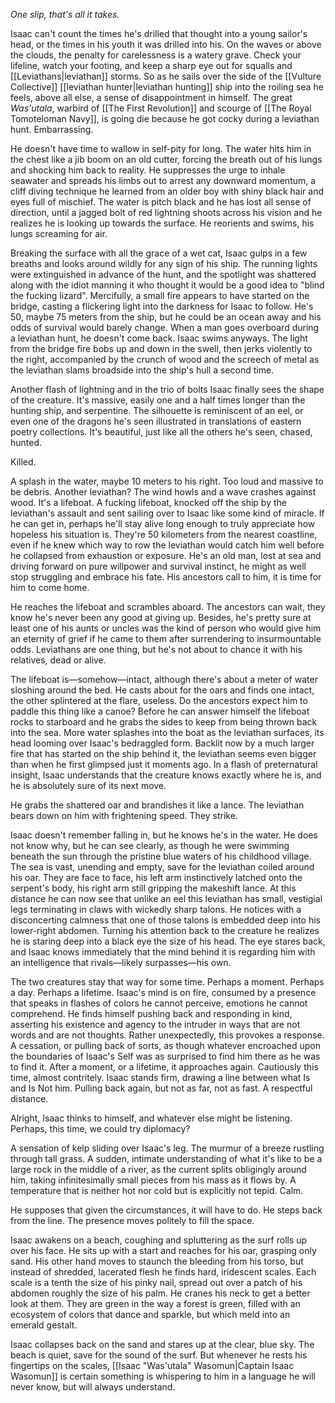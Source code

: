 _One slip, that's all it takes._

Isaac can't count the times he's drilled that thought into a young sailor's head, or the times in his youth it was drilled into his. On the waves or above the clouds, the penalty for carelessness is a watery grave. Check your lifeline, watch your footing, and keep a sharp eye out for squalls and [[Leviathans|leviathan]] storms. So as he sails over the side of the [[Vulture Collective]] [[leviathan hunter|leviathan hunting]] ship into the roiling sea he feels, above all else, a sense of disappointment in himself. The great _Was'utala_, warbird of [[The First Revolution]] and scourge of [[The Royal Tomoteloman Navy]],  is going die because he got cocky during a leviathan hunt. Embarrassing.

He doesn't have time to wallow in self-pity for long. The water hits him in the chest like a jib boom on an old cutter, forcing the breath out of his lungs and shocking him back to reality. He suppresses the urge to inhale seawater and spreads his limbs out to arrest any downward momentum, a cliff diving technique he learned from an older boy with shiny black hair and eyes full of mischief. The water is pitch black and he has lost all sense of direction, until a jagged bolt of red lightning shoots across his vision and he realizes he is looking up towards the surface. He reorients and swims, his lungs screaming for air.

Breaking the surface with all the grace of a wet cat, Isaac gulps in a few breaths and looks around wildly for any sign of his ship. The running lights were extinguished in advance of the hunt, and the spotlight was shattered along with the idiot manning it who thought it would be a good idea to "blind the fucking lizard". Mercifully, a small fire appears to have started on the bridge, casting a flickering light into the darkness for Isaac to follow. He's 50, maybe 75 meters from the ship, but he could be an ocean away and his odds of survival would barely change. When a man goes overboard during a leviathan hunt, he doesn't come back. Isaac swims anyways. The light from the bridge fire bobs up and down in the swell, then jerks violently to the right, accompanied by the crunch of wood and the screech of metal as the leviathan slams broadside into the ship's hull a second time.

Another flash of lightning and in the trio of bolts Isaac finally sees the shape of the creature. It's massive, easily one and a half times longer than the hunting ship, and serpentine. The silhouette is reminiscent of an eel, or even one of the dragons he's seen illustrated in translations of eastern poetry collections. It's beautiful, just like all the others he's seen, chased, hunted. 

Killed. 

A splash in the water, maybe 10 meters to his right. Too loud and massive to be debris. Another leviathan? The wind howls and a wave crashes against wood. It's a lifeboat. A fucking lifeboat, knocked off the ship by the leviathan's assault and sent sailing over to Isaac like some kind of miracle. If he can get in, perhaps he'll stay alive long enough to truly appreciate how hopeless his situation is. They're 50 kilometers from the nearest coastline, even if he knew which way to row the leviathan would catch him well before he collapsed from exhaustion or exposure. He's an old man, lost at sea and driving forward on pure willpower and survival instinct, he might as well stop struggling and embrace his fate. His ancestors call to him, it is time for him to come home.

He reaches the lifeboat and scrambles aboard. The ancestors can wait, they know he's never been any good at giving up. Besides, he's pretty sure at least one of his aunts or uncles was the kind of person who would give him an eternity of grief if he came to them after surrendering to insurmountable odds. Leviathans are one thing, but he's not about to chance it with his relatives, dead or alive.

The lifeboat is—somehow—intact, although there's about a meter of water sloshing around the bed. He casts about for the oars and finds one intact, the other splintered at the flare, useless. Do the ancestors expect him to paddle this thing like a canoe? Before he can answer himself the lifeboat rocks to starboard and he grabs the sides to keep from being thrown back into the sea. More water splashes into the boat as the leviathan surfaces, its head looming over Isaac's bedraggled form. Backlit now by a much larger fire that has started on the ship behind it, the leviathan seems even bigger than when he first glimpsed just it moments ago. In a flash of preternatural insight, Isaac understands that the creature knows exactly where he is, and he is absolutely sure of its next move.

He grabs the shattered oar and brandishes it like a lance. The leviathan bears down on him with frightening speed. They strike.

Isaac doesn't remember falling in, but he knows he's in the water. He does not know why, but he can see clearly, as though he were swimming beneath the sun through the pristine blue waters of his childhood village. The sea is vast, unending and empty, save for the leviathan coiled around his oar. They are face to face, his left arm instinctively latched onto the serpent's body, his right arm still gripping the makeshift lance. At this distance he can now see that unlike an eel this leviathan has small, vestigial legs terminating in claws with wickedly sharp talons. He notices with a disconcerting calmness that one of those talons is embedded deep into his lower-right abdomen. Turning his attention back to the creature he realizes he is staring deep into a black eye the size of his head. The eye stares back, and Isaac knows immediately that the mind behind it is regarding him with an intelligence that rivals—likely surpasses—his own. 

The two creatures stay that way for some time. Perhaps a moment. Perhaps a day. Perhaps a lifetime. Isaac's mind is on fire, consumed by a presence that speaks in flashes of colors he cannot perceive, emotions he cannot comprehend. He finds himself pushing back and responding in kind, asserting his existence and agency to the intruder in ways that are not words and are not thoughts. Rather unexpectedly, this provokes a response. A cessation, or pulling back of sorts, as though whatever encroached upon the boundaries of Isaac's Self was as surprised to find him there as he was to find it. After a moment, or a lifetime, it approaches again. Cautiously this time, almost contritely. Isaac stands firm, drawing a line between what Is and Is Not him. Pulling back again, but not as far, not as fast. A respectful distance. 

Alright, Isaac thinks to himself, and whatever else might be listening. Perhaps, this time, we could try diplomacy?

A sensation of kelp sliding over Isaac's leg. The murmur of a breeze rustling through tall grass. A sudden, intimate understanding of what it's like to be a large rock in the middle of a river, as the current splits obligingly around him, taking infinitesimally small pieces from his mass as it flows by. A temperature that is neither hot nor cold but is explicitly not tepid. Calm.

He supposes that given the circumstances, it will have to do. He steps back from the line. The presence moves politely to fill the space.

Isaac awakens on a beach, coughing and spluttering as the surf rolls up over his face. He sits up with a start and reaches for his oar, grasping only sand. His other hand moves to staunch the bleeding from his torso, but instead of shredded, lacerated flesh he finds hard, iridescent scales. Each scale is a tenth the size of his pinky nail, spread out over a patch of his abdomen roughly the size of his palm. He cranes his neck to get a better look at them. They are green in the way a forest is green, filled with an ecosystem of colors that dance and sparkle, but which meld into an emerald gestalt.

Isaac collapses back on the sand and stares up at the clear, blue sky. The beach is quiet, save for the sound of the surf. But whenever he rests his fingertips on the scales, [[Isaac "Was'utala" Wasomun|Captain Isaac Wasomun]] is certain something is whispering to him in a language he will never know, but will always understand. 